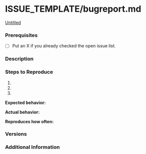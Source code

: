 # ISSUE_TEMPLATE/bugreport.md

[Untitled](https://www.notion.so/6aefbc7f0e744f1190d85cfcaa92c6db)

### **Prerequisites**

- [ ] Put an X if you already checked the open issue list.

### **Description**

### **Steps to Reproduce**

1.
2.
3.

**Expected behavior:**

**Actual behavior:**

**Reproduces how often:**

### **Versions**

### **Additional Information**
